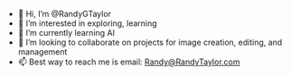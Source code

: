 - 👋 Hi, I’m @RandyGTaylor
- 👀 I’m interested in exploring, learning
- 🌱 I’m currently learning AI
- 💞️ I’m looking to collaborate on projects for image creation, editing, and management
- 📫 Best way to reach me is email: Randy@RandyTaylor.com

<!---
RandyGTaylor/RandyGTaylor is a ✨ special ✨ repository because its `README.md` (this file) appears on your GitHub profile.
You can click the Preview link to take a look at your changes.
--->

